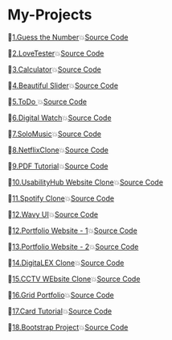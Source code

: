 # My-Projects

🎯[1.Guess the Number](https://ghanendrabhardwaj19.github.io/My-Projects/)💥[Source Code](https://github.com/GhanendraBhardwaj19/My-Projects/commit/a04d139d4776570f266d53e351c383d6d481f7b3)

🎯[2.LoveTester](https://ghanendrabhardwaj19.github.io/My-Projects/LoveTester/index.html)💥[Source Code](https://github.com/GhanendraBhardwaj19/My-Projects/blob/main/LoveTester/index.html)

🎯[3.Calculator](https://ghanendrabhardwaj19.github.io/My-Projects/calculator/index.html)💥[Source Code](https://github.com/GhanendraBhardwaj19/My-Projects/blob/main/calculator/index.html)

🎯[4.Beautiful Slider](https://ghanendrabhardwaj19.github.io/My-Projects/Slider/index.html)💥[Source Code](https://github.com/GhanendraBhardwaj19/My-Projects/blob/main/Slider)

🎯[5.ToDo ](https://ghanendrabhardwaj19.github.io/My-Projects/ToDo/index.html)💥[Source Code](https://github.com/GhanendraBhardwaj19/My-Projects/blob/main/ToDo)

🎯[6.Digital Watch](https://ghanendrabhardwaj19.github.io/My-Projects/watch/index.html)💥[Source Code](https://github.com/GhanendraBhardwaj19/My-Projects/blob/main/watch/index.html)

🎯[7.SoloMusic](https://ghanendrabhardwaj19.github.io/My-Projects/SoloMusic/index.html)💥[Source Code](https://github.com/GhanendraBhardwaj19/My-Projects/blob/main/SoloMusic/index.html)

🎯[8.NetflixClone](https://ghanendrabhardwaj19.github.io/My-Projects/NetflixClone/index.html)💥[Source Code](https://github.com/GhanendraBhardwaj19/My-Projects/blob/main/NetflixClone)

🎯[9.PDF Tutorial](https://ghanendrabhardwaj19.github.io/My-Projects/PDFTut/index.html)💥[Source Code](https://github.com/GhanendraBhardwaj19/My-Projects/blob/main/PDFTut/index.html)

🎯[10.UsabilityHub Website Clone](https://ghanendrabhardwaj19.github.io/My-Projects/UsabilityhubClone/index.html)💥[Source Code](https://github.com/GhanendraBhardwaj19/My-Projects/blob/main/UsabilityhubClone)

🎯[11.Spotify Clone](https://ghanendrabhardwaj19.github.io/My-Projects/SpotifyClone/index.html)💥[Source Code](https://github.com/GhanendraBhardwaj19/My-Projects/blob/main/SpotifyClone/index.html)

🎯[12.Wavy UI](https://ghanendrabhardwaj19.github.io/My-Projects/WavyTut/index.html)💥[Source Code](https://github.com/GhanendraBhardwaj19/My-Projects/blob/main/WavyTut/index.html)

🎯[12.Portfolio Website - 1](https://ghanendrabhardwaj19.github.io/My-Projects/portfolio/index.html)💥[Source Code](https://github.com/GhanendraBhardwaj19/My-Projects/blob/main/portfolio/index.html)

🎯[13.Portfolio Website - 2](https://ghanendrabhardwaj19.github.io/My-Projects/PorfolioWebsite/index.html)💥[Source Code](https://github.com/GhanendraBhardwaj19/My-Projects/blob/main/PorfolioWebsite)

🎯[14.DigitaLEX Clone](https://ghanendrabhardwaj19.github.io/My-Projects/DigitaLEXClone/index.html)💥[Source Code](https://github.com/GhanendraBhardwaj19/My-Projects/blob/main/DigitaLEXClone/index.html)

🎯[15.CCTV WEbsite Clone](https://ghanendrabhardwaj19.github.io/My-Projects/CCTVWebClone/index.html)💥[Source Code](https://github.com/GhanendraBhardwaj19/My-Projects/blob/main/CCTVWebClone/index.html)

🎯[16.Grid Portfolio](https://ghanendrabhardwaj19.github.io/My-Projects/GridPortfolio/index.html)💥[Source Code](https://github.com/GhanendraBhardwaj19/My-Projects/blob/main/GridPortfolio/index.html)

🎯[17.Card Tutorial](https://ghanendrabhardwaj19.github.io/My-Projects/Cards/index.html)💥[Source Code](https://github.com/GhanendraBhardwaj19/My-Projects/blob/main/Cards/index.html)

🎯[18.Bootstrap Project](https://ghanendrabhardwaj19.github.io/My-Projects/BootstrapProject/index.html)💥[Source Code](https://github.com/GhanendraBhardwaj19/My-Projects/blob/main/BootstrapProject)
